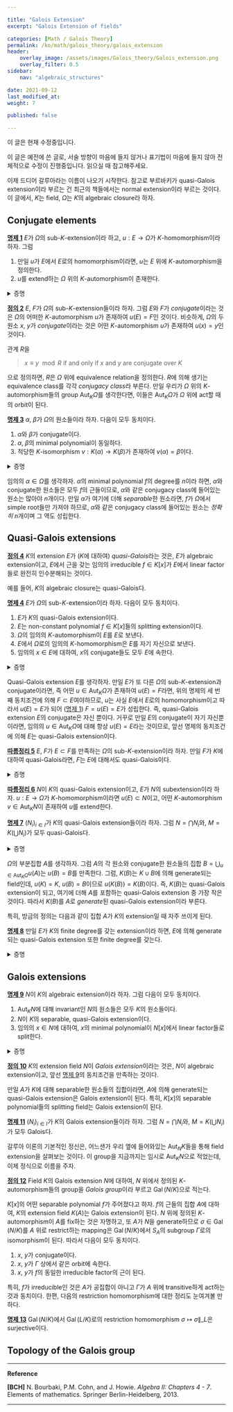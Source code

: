 ```yaml
---

title: "Galois Extension"
excerpt: "Galois Extension of fields"

categories: [Math / Galois Theory]
permalink: /ko/math/galois_theory/galois_extension
header:
    overlay_image: /assets/images/Galois_theory/Galois_extension.png
    overlay_filter: 0.5
sidebar: 
    nav: "algebraic_structures"

date: 2021-09-12
last_modified_at:
weight: 7

published: false

---
```

<div class="notice--warning" markdown="1">

이 글은 현재 수정중입니다.

이 글은 예전에 쓴 글로, 서술 방향이 마음에 들지 않거나 표기법이 마음에 들지 않아 전체적으로 수정이 진행중입니다. 읽으실 때 참고해주세요.

</div>


이제 드디어 갈루아라는 이름이 나오기 시작한다. 참고로 부르바키가 quasi-Galois extension이라 부르는 건 최근의 책들에서는 normal extension이라 부르는 것이다. 이 글에서, $K$는 field, $\Omega$는 $K$의 algebraic closure라 하자.

## Conjugate elements

<div class="proposition" markdown="1">

<ins id="pp1">**명제 1**</ins> $E$가 $\Omega$의 sub-$K$-extension이라 하고, $u:E\rightarrow\Omega$가 $K$-homomorphism이라 하자. 그럼 

1. 만일 $u$가 $E$에서 $E$로의 homomorphism이라면, $u$는 $E$ 위에 $K$-automorphism을 정의한다.
2. $u$를 extend하는 $\Omega$ 위의 $K$-automorphism이 존재한다.

</div>
<details class="proof" markdown="1">
<summary>증명</summary>

우선 첫번째를 보여야 한다. $u$가 $E$에서 $E$로의 homomorphism이라는 이야기는 $u(E)\subset E$라는 것이다. 우리는 이걸 가정한 후, 사실은 정확히 등호가 성립해서 $u(E)=E$라는 것을 보여야 한다. 따라서, 임의의 $x\in E$를 택하자. $E$는 $K$의 algebraic extension이므로 $x$의 minimal polynomial $f$가 존재한다. 이제, $f$의 $E$에서의 근들의 집합을 $\Phi$라 하자. 그럼 $\Phi$의 원소의 개수는 많아야 $\deg f$개이므로, $\Phi$는 유한집합이다. 한편, $\alpha\in\Phi$라 하자. 그럼 $f(\alpha)=0$에서

$$a_n\alpha^n+\cdots+a_1\alpha+a_0=0$$

인데, 위 식의 양 변에 $u$를 취하면, $u$는 $K$-homomorphism이므로 $u(a_i)=a_i$이고, 따라서

$$a_n(u(\alpha))^n+\cdots+a_1(u(\alpha))+a_0=0\tag{1}$$

이 성립한다. 즉, $u(\Phi)\subset\Phi$이다. 그런데, $u$는 domain이 field이므로 injective일 수밖에 없고, 따라서 $u(\Phi)=\Phi$여야 한다. 그럼 $x\in u(\Phi)\subset u(E)$이고, 따라서 $E=u(E)$가 성립한다. 

한편, $\Omega$는 $E$와 $u(E)$의 algebraic closure이므로, [§Algebraic Extensions, 정의 7](/ko/math/galois_theory/algebraic_extensions#df7) 직후의 remark에 의해 $u$에서 $u(E)$로의 isomorphism이 또 다른 isomorphism $v:\Omega\rightarrow\Omega$으로 확장된다는 것을 알 수 있다.

</details>

<div class="definition" markdown="1">

<ins id="df2">**정의 2**</ins> $E$, $F$가 $\Omega$의 sub-$K$-extension들이라 하자. 그럼 $E$와 $F$가 *conjugate*이라는 것은 $\Omega$의 어떠한 $K$-automorphism $u$가 존재하여 $u(E)=F$인 것이다. 비슷하게, $\Omega$의 두 원소 $x$, $y$가 *conjugate*이라는 것은 어떤 $K$-automorphism $u$가 존재하여 $u(x)=y$인 것이다.

</div>

관계 $R$을

> $x\equiv y\mod R$ if and only if $x$ and $y$ are conjugate over $K$

으로 정의하면, $R$은 $\Omega$ 위에 equivalence relation을 정의한다. $R$에 의해 생기는 equivalence class를 각각 *conjugacy class*라 부른다. 만일 우리가 $\Omega$ 위의 $K$-automorphism들의 group $\operatorname{Aut}_K\Omega$를 생각한다면, 이들은 $\operatorname{Aut}_K\Omega$가 $\Omega$ 위에 act할 때의 orbit이 된다.

<div class="proposition" markdown="1">

<ins id="pp3">**명제 3**</ins> $\alpha$, $\beta$가 $\Omega$의 원소들이라 하자. 다음이 모두 동치이다.

1. $\alpha$와 $\beta$가 conjugate이다.
2. $\alpha$, $\beta$의 minimal polynomial이 동일하다.
3. 적당한 $K$-isomorphism $v:K(\alpha)\rightarrow K(\beta)$가 존재하여 $v(\alpha)=\beta$이다.

</div>

<details class="proof" markdown="1">
<summary>증명</summary>

우선 $\alpha$와 $\beta$가 conjugate이라 하자. 그럼 $u\in\operatorname{Aut}_K\Omega$가 존재하여 $u(\alpha)=\beta$이다. $\alpha$의 minimal polynomial을 $f$라 하자. 그럼 (1)의 계산과 마찬가지로, 

$$f(\beta)=f(u(\alpha))=u(f(\alpha))=0$$

이 성립한다. 또, $f$는 $K[x]$에서 monic, irreducible polynomial이었으므로, $f$는 $\beta$의 minimal polynomial이다. 따라서 2번이 성립한다.

이제 $\Omega$의 두 원소 $\alpha$, $\beta$가 같은 minimal polynomial을 갖는다 하자. 그럼 minimal polynomial의 성질에 의해 ([§Algebraic Extensions, 명제 2](/ko/math/galois_theory/algebraic_extensions#pp2)), $K[x]/(f)\cong K(\alpha)$가 성립하고, 비슷하게 $K[x]/(f)\cong K(\beta)$이기도 하다. 이 isomorphism들은 $x+(f)\mapsto \alpha$, $x+(f)\mapsto\beta$로 주어지므로, 이들 isomorphism의 합성이 $v(\alpha)=\beta$를 만족하는 $K$-isomorphism이 된다.

마지막으로, $v(\alpha)=\beta$를 만족하는 $K$-isomorphism $v:K(\alpha)\rightarrow K(\beta)$가 존재한다고 가정하자. 그럼 $v$를 $\Omega$ 전체로 extend할 수 있다. ([명제 1](#pp1)) 따라서 정의에 의해 $\alpha$와 $\beta$가 conjugate이다. 

</details>

임의의 $\alpha\in\Omega$를 생각하자. $\alpha$의 minimal polynomial $f$의 degree를 $n$이라 하면, $\alpha$와 conjugate한 원소들은 모두 $f$의 근들이므로, $\alpha$와 같은 conjugacy class에 들어있는 원소는 많아야 $n$개이다. 만일 $\alpha$가 여기에 더해 *separable*한 원소라면, $f$가 $\Omega$에서 simple root들만 가져야 하므로, $\alpha$와 같은 conjugacy class에 들어있는 원소는 *정확히* $n$개이며 그 역도 성립한다. 

## Quasi-Galois extensions

<div class="definition" markdown="1">

<ins id="df4">**정의 4**</ins> $K$의 extension $E$가 ($K$에 대하여) *quasi-Galois*라는 것은, $E$가 algebraic extension이고, $E$에서 근을 갖는 임의의 irreducible $f\in K[x]$가 $E$에서 linear factor들로 완전히 인수분해되는 것이다.

</div>

예를 들어, $K$의 algebraic closure는 quasi-Galois다. 

<div class="proposition" markdown="1">

<ins id="pp4">**명제 4**</ins> $E$가 $\Omega$의 sub-$K$-extension이라 하자. 다음이 모두 동치이다.

1. $E$가 $K$의 quasi-Galois extension이다.
2. $E$는 non-constant polynomial $f\in K[x]$들의 splitting extension이다.
3. $\Omega$의 임의의 $K$-automorphism이 $E$를 $E$로 보낸다.
4. $E$에서 $\Omega$로의 임의의 $K$-homomorphism은 $E$를 자기 자신으로 보낸다.
5. 임의의 $x\in E$에 대하여, $x$의 conjugate들도 모두 $E$에 속한다.

</div>
<details class="proof" markdown="1">
<summary>증명</summary>

우선, 3과 4가 동치인 것은 말할 것도 없다. 따라서 네 가지 명제들 사이의 동치관계만 보이면 된다.

Quasi-Galois extension의 정의에 의하여, $E$가 $K$의 quasi-Galois extension이라면 임의의 $\alpha\in E$에 대하여, $\alpha$의 minimal polynomial $f$는 $E$에서 완전히 인수분해되어야 한다. 따라서 2번이 성립한다.

이제 2번을 가정하고, $\Omega$의 임의의 $K$-automorphism $u$가 주어졌다 하자. 각각의 non-constant polynomial $f$에 대하여, $u$는 $f$의 근들의 집합 $R_f$의 bijection을 유도한다. ([명제 1](#pp1)의 증명) 그런데 $E=K(\bigcup R_f)$이므로, $u(E)=E$이다. 

한편, conjugate element의 정의에 의해 3번 (4번) 조건이 성립하면 5번 조건이 성립하는 것도 자명하다.

마지막으로 5번 조건이 성립한다 하고, $f$를 근 $\alpha\in E$를 갖는 $K[x]$의 monic irreducible polynomial이라 하자. 우리는 $f$가 사실 $E$ 상에서 완전히 인수분해된다는 것을 보여야 한다. $\Omega$는 우선 algebraically closed이므로, $a_k\in \Omega$들이 존재하여 $f(x)=\prod(x-a_k)$로 인수분해할 수 있다. 그런데, $a_k$들은 $\alpha$와 conjugate한 원소들이며, 가정에 의해 $E$에 속해야 한다. 따라서 1번이 성립한다.

</details>

Quasi-Galois extension $E$를 생각하자. 만일 $E$가 또 다른 $\Omega$의 sub-$K$-extension과 conjugate이라면, 즉 어떤 $u\in\operatorname{Aut}_K\Omega$가 존재하여 $u(E)=F$라면, 위의 명제의 세 번째 동치조건에 의해 $F\subset E$여야하므로, $u$는 사실 $E$에서 $E$로의 homomorphism이고 따라서 $u(E)=E$가 되어 ([명제 1](#pp1)) $F=u(E)=E$가 성립한다. 즉, quasi-Galois extension $E$의 conjugate은 자신 뿐이다. 거꾸로 만일 $E$의 conjugate이 자기 자신뿐이라면, 임의의 $u\in\operatorname{Aut}_K\Omega$에 대해 항상 $u(E)=E$라는 것이므로, 앞선 명제의 동치조건에 의해 $E$는 quasi-Galois extension이다. 

<div class="proposition" markdown="1">

<ins id="crl5">**따름정리 5**</ins> $E$, $F$가 $E\subset F$를 만족하는 $\Omega$의 sub-$K$-extension이라 하자. 만일 $F$가 $K$에 대하여 quasi-Galois라면, $F$는 $E$에 대해서도 quasi-Galois이다. 

</div>
<details class="proof" markdown="1">
<summary>증명</summary>

임의의 $E$-automorphism $u\in\operatorname{Aut}_E\Omega$는 $K$-automorphism이기도 하므로, $F$가 $K$에 대해 quasi-Galois라면 $u(F)=F$이고 따라서 $F$는 $E$에 대해서도 quasi-Galois이다. 

</details>

<div class="proposition" markdown="1">

<ins id="crl6">**따름정리 6**</ins> $N$이 $K$의 quasi-Galois extension이고, $E$가 $N$의 subextension이라 하자. $u:E\rightarrow\Omega$가 $K$-homomorphism이라면 $u(E)\subset N$이고, 어떤  $K$-automorphism $v\in\operatorname{Aut}_KN$이 존재하여 $u$를 extend한다.

</div>

<div class="proposition" markdown="1">

<ins id="pp7">**명제 7**</ins> $(N_i)_{i\in I}$가 $K$의 quasi-Galois extension들이라 하자. 그럼 $N=\bigcap N_i$와, $M=K(\bigcup N_i)$가 모두 quasi-Galois다.

</div>

<details class="proof" markdown="1">
<summary>증명</summary>

우선, 임의의 $K$-automorphism $u\in\operatorname{Aut}_K\Omega$에 대하여 $u(N_i)=N_i$가 항상 성립하므로 $u(N)=N$이 되어 $N$은 quasi-Galois이다. 똑같은 이유로 $M$ 또한 quasi-Galois이다.

</details>

$\Omega$의 부분집합 $A$를 생각하자. 그럼 $A$의 각 원소와 conjugate한 원소들의 집합 $B=\bigcup_{u\in\operatorname{Aut}_K\Omega}u(A)$는 $u(B)=B$를 만족한다. 그럼, $K(B)$는 $K\cup B$에 의해 generate되는 field인데, $u(K)=K$, $u(B)=B$이므로 $u(K(B))=K(B)$이다. 즉, $K(B)$는 quasi-Galois extension이 되고, 여기에 더해 $A$를 포함하는 quasi-Galois extension 중 가장 작은 것이다. 따라서 $K(B)$를 $A$로 *generate*된 quasi-Galois extension이라 부른다.

특히, 방금의 정의는 다음과 같이 집합 $A$가 $K$의 extension일 때 자주 쓰이게 된다.

<div class="proposition" markdown="1">

<ins id="pp8">**명제 8**</ins> 만일 $E$가 $K$의 finite degree를 갖는 extension이라 하면, $E$에 의해 generate되는 quasi-Galois extension 또한 finite degree를 갖는다. 

</div>

<details class="proof" markdown="1">
<summary>증명</summary>

$E$가 $K$에 대해 finite degree를 가지므로, 어떤 유한집합 $A$에 대하여 $E=K(A)$라 할 수 있고, 따라서 $A$와 conjugate한 원소들을 모은 집합 $B$도 finite하고, 이들은 모두 $K$에 대해 finite degree를 가지므로 주어진 명제가 성립한다.

</details>

## Galois extensions

<div class="proposition" markdown="1">

<ins id="pp9">**명제 9**</ins> $N$이 $K$의 algebraic extension이라 하자. 그럼 다음이 모두 동치이다.

1. $\operatorname{Aut}_KN$에 대해 invariant인 $N$의 원소들은 모두 $K$의 원소들이다.
2. $N$이 $K$의 separable, quasi-Galois extension이다.
3. 임의의 $x\in N$에 대하여, $x$의 minimal polynomial이 $N[x]$에서 linear factor들로 split한다.

</div>
<details class="proof" markdown="1">
<summary>증명</summary>

우선, 2번과 3번은 separable, quasi-Galois extension의 동치조건들에 의해 서로 동치이다. 따라서 1번과 이들이 동치임을 보이면 충분하다.

우선 1번을 가정하자. 임의의 $\alpha\in N$에 대하여, $\alpha$의 minimal polynomial을 $f$, 그리고 $N$에서의 $f$의 근들의 집합을 $A$라 하고

$$g(x)=\prod_{\alpha\in A}(x-\alpha)$$

를 생각하자. 임의의 $\sigma\in\operatorname{Aut}_KN$은 $A$의 permutation을 induce하므로, $g$의 계수를 고정한다. 즉, $g$는 사실 $K[x]$의 원소이고, $g(x)=0$이므로 $g$는 $f$의 배수이다. 그런데 $g$는 정의상 $f$의 factor가 아닌 factor를 가지지 않으므로, $g$는 $f$를 나누고 따라서 $g=f$이다. 즉, $x$의 minimal polynomial $f$는 $N[x]$에서 degree 1짜리 polynomial들로 split된다.

거꾸로 $\alpha\in N$이 $K$에 들어있지 않다고 하자. $N$을 포함하는 $K$의 algebraic closure $\Omega$에 대하여, $f$가 $\alpha$의 minimal polynomial이라 하면 $\alpha\not\in K$이므로 $\alpha$의 degree는 최소 2이다. 그러므로, $f(x)$의 근들의 집합 $A$도 최소 두 개의 원소를 갖는다. 즉, $\alpha\neq\beta$인 $\beta\in A$가 존재하므로, $u(\alpha)=\beta$인 $K$-automorphism $u\in\operatorname{Aut}_K\Omega$가 존재한다. 그런데 3번의 가정에 의하여, $N$은 quasi-Galois이고 따라서 $u(N)=N$이다. 그러므로 $u$에 의해 induce되는 $\sigma\in\operatorname{Aut}_KN$은 $\sigma(\alpha)=\beta\neq\alpha$를 만족하므로, 귀류법에 의해 3번은 1번을 impliy한다.

</details>

<div class="definition" markdown="1">

<ins id="df10">**정의 10**</ins> $K$의 extension field $N$이 *Galois extension*이라는 것은, $N$이 algebraic extension이고, 앞선 [명제 9](#pp9)의 동치조건을 만족하는 것이다.

</div>

만일 $A$가 $K$에 대해 separable한 원소들의 집합이라면, $A$에 의해 generate되는 quasi-Galois extension은 Galois extension이 된다. 특히, $K[x]$의 separable polynomial들의 splitting field는 Galois extension이 된다. 

<div class="proposition" markdown="1">

<ins id="pp11">**명제 11**</ins> $(N_i)_{i\in I}$가 $K$의 Galois extension들이라 하자. 그럼 $N=\bigcap N_i$와, $M=K(\bigcup N_i)$가 모두 Galois다.

</div>

갈루아 이론의 기본적인 정신은, 어느샌가 우리 옆에 들어와있는 $\operatorname{Aut}_NK$들을 통해 field extension을 살펴보는 것이다. 이 group을 지금까지는 임시로 $\operatorname{Aut}_KN$으로 적었는데, 이제 정식으로 이름을 주자.

<div class="definition" markdown="1">

<ins id="df12">**정의 12**</ins> Field $K$의 Galois extension $N$에 대하여, $N$ 위에서 정의된 $K$-automorphism들의 group을 *Galois group*이라 부르고 $\operatorname{Gal}(N/K)$으로 적는다.

</div>

$K[x]$의 어떤 separable polynomial $f$가 주어졌다고 하자. $f$의 근들의 집합 $A$에 대하여, $K$의 extension field $K(A)$는 Galois extension이 된다. $N$ 위에 정의된 $K$-automorphism이 $A$를 fix하는 것은 자명하고, 또 $A$가 $N$을 generate하므로 $\sigma\in\operatorname{Gal}(N/K)$를 $A$ 위로 restrict하는 mapping은 $\operatorname{Gal}(N/K)$에서 $S_A$의 subgroup $\Gamma$로의 isomorphism이 된다. 따라서 다음이 모두 동치이다.

1. $x$, $y$가 conjugate이다.
2. $x$, $y$가 $\Gamma$ 상에서 같은 orbit에 속한다.
3. $x$, $y$가 $f$의 동일한 irreducible factor의 근이 된다. 

특히, $f$가 irreducible인 것은 $A$가 공집합이 아니고 $\Gamma$가 $A$ 위에 transitive하게 act하는 것과 동치이다. 한편, 다음의 restriction homomorphism에 대한 정리도 눈여겨볼 만 하다.

<div class="proposition" markdown="1">

<ins id="pp13">**명제 13**</ins> $\operatorname{Gal}(N/K)$에서 $\operatorname{Gal}(L/K)$로의 restriction homomorphism $\sigma\mapsto\sigma\|\_L$은 surjective이다.

</div>

## Topology of the Galois group



---
**Reference**

**[BCH]** N. Bourbaki, P.M. Cohn, and J. Howie. <i>Algebra II: Chapters 4 - 7</i>. Elements of mathematics. Springer Berlin-Heidelberg, 2013. 

---

